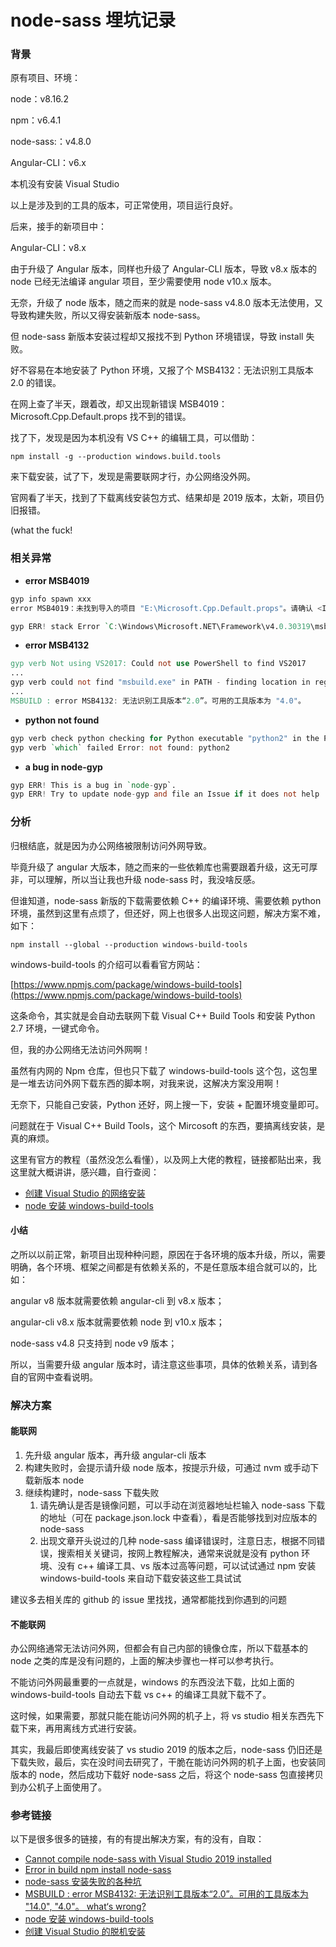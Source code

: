 # node-sass 埋坑记录

### 背景

原有项目、环境：

node：v8.16.2

npm：v6.4.1

node-sass:：v4.8.0

Angular-CLI：v6.x

本机没有安装 Visual Studio

以上是涉及到的工具的版本，可正常使用，项目运行良好。



后来，接手的新项目中：

Angular-CLI：v8.x

由于升级了 Angular 版本，同样也升级了 Angular-CLI 版本，导致 v8.x 版本的 node 已经无法编译 angular 项目，至少需要使用 node v10.x 版本。

无奈，升级了 node 版本，随之而来的就是 node-sass v4.8.0 版本无法使用，又导致构建失败，所以又得安装新版本 node-sass。

但 node-sass 新版本安装过程却又报找不到 Python 环境错误，导致 install 失败。

好不容易在本地安装了 Python 环境，又报了个 MSB4132：无法识别工具版本 2.0 的错误。

在网上查了半天，跟着改，却又出现新错误 MSB4019：Microsoft.Cpp.Default.props 找不到的错误。

找了下，发现是因为本机没有 VS C++ 的编辑工具，可以借助：

`npm install -g --production windows.build.tools` 

来下载安装，试了下，发现是需要联网才行，办公网络没外网。

官网看了半天，找到了下载离线安装包方式、结果却是 2019 版本，太新，项目仍旧报错。

(what the fuck!

### 相关异常

- **error MSB4019**

```verilog
gyp info spawn xxx
error MSB4019：未找到导入的项目 "E:\Microsoft.Cpp.Default.props"。请确认 <Import> 声明中的路径正确，且磁盘上存在该文件

gyp ERR! stack Error `C:\Windows\Microsoft.NET\Framework\v4.0.30319\msbuild.exe` failed with exit code: 1
```

- **error MSB4132**

```verilog
gyp verb Not using VS2017: Could not use PowerShell to find VS2017
...
gyp verb could not find "msbuild.exe" in PATH - finding location in registry
...
MSBUILD : error MSB4132: 无法识别工具版本“2.0”。可用的工具版本为 "4.0"。
```

- **python not found**

```verilog
gyp verb check python checking for Python executable "python2" in the PATH
gyp verb `which` failed Error: not found: python2
```

- **a bug in node-gyp**

```verilog
gyp ERR! This is a bug in `node-gyp`.
gyp ERR! Try to update node-gyp and file an Issue if it does not help
```

### 分析

归根结底，就是因为办公网络被限制访问外网导致。

毕竟升级了 angular 大版本，随之而来的一些依赖库也需要跟着升级，这无可厚非，可以理解，所以当让我也升级 node-sass 时，我没啥反感。

但谁知道，node-sass 新版的下载需要依赖 C++ 的编译环境、需要依赖 python 环境，虽然到这里有点烦了，但还好，网上也很多人出现这问题，解决方案不难，如下：

```
npm install --global --production windows-build-tools 
```

windows-build-tools 的介绍可以看看官方网站：

[https://www.npmjs.com/package/windows-build-tools](https://www.npmjs.com/package/windows-build-tools)

这条命令，其实就是会自动去联网下载 Visual C++ Build Tools 和安装 Python 2.7 环境，一键式命令。

但，我的办公网络无法访问外网啊！

虽然有内网的 Npm 仓库，但也只下载了 windows-build-tools 这个包，这包里是一堆去访问外网下载东西的脚本啊，对我来说，这解决方案没用啊！

无奈下，只能自己安装，Python 还好，网上搜一下，安装 + 配置环境变量即可。

问题就在于 Visual C++ Build Tools，这个 Mircosoft 的东西，要搞离线安装，是真的麻烦。

这里有官方的教程（虽然没怎么看懂），以及网上大佬的教程，链接都贴出来，我这里就大概讲讲，感兴趣，自行查阅：

- [创建 Visual Studio 的网络安装](https://docs.microsoft.com/zh-cn/visualstudio/install/create-a-network-installation-of-visual-studio?view=vs-2019)
- [node 安装 windows-build-tools](https://feidao-edu.gitee.io/dingzk/201811291736)

#### 小结

之所以以前正常，新项目出现种种问题，原因在于各环境的版本升级，所以，需要明确，各个环境、框架之间都是有依赖关系的，不是任意版本组合就可以的，比如：

angular v8 版本就需要依赖 angular-cli 到 v8.x 版本；

angular-cli v8.x 版本就需要依赖 node 到 v10.x 版本；

node-sass v4.8 只支持到 node v9 版本；

所以，当需要升级 angular 版本时，请注意这些事项，具体的依赖关系，请到各自的官网中查看说明。

### 解决方案

#### 能联网

1. 先升级 angular 版本，再升级 angular-cli 版本
2. 构建失败时，会提示请升级 node 版本，按提示升级，可通过 nvm 或手动下载新版本 node
3. 继续构建时，node-sass 下载失败
   1. 请先确认是否是镜像问题，可以手动在浏览器地址栏输入 node-sass 下载的地址（可在 package.json.lock 中查看），看是否能够找到对应版本的 node-sass
   2. 出现文章开头说过的几种 node-sass 编译错误时，注意日志，根据不同错误，搜索相关关键词，按网上教程解决，通常来说就是没有 python 环境、没有 c++ 编译工具、vs 版本过高等问题，可以试试通过 npm 安装 windows-build-tools 来自动下载安装这些工具试试

建议多去相关库的 github 的 issue 里找找，通常都能找到你遇到的问题

#### 不能联网

办公网络通常无法访问外网，但都会有自己内部的镜像仓库，所以下载基本的 node 之类的库是没有问题的，上面的解决步骤也一样可以参考执行。

不能访问外网最重要的一点就是，windows 的东西没法下载，比如上面的 windows-build-tools 自动去下载 vs c++ 的编译工具就下载不了。

这时候，如果需要，那就只能在能访问外网的机子上，将 vs studio 相关东西先下载下来，再用离线方式进行安装。

其实，我最后即使离线安装了 vs studio 2019 的版本之后，node-sass 仍旧还是下载失败，最后，实在没时间去研究了，干脆在能访问外网的机子上面，也安装同版本的 node，然后成功下载好 node-sass 之后，将这个 node-sass 包直接拷贝到办公机子上面使用了。

### 参考链接

以下是很多很多的链接，有的有提出解决方案，有的没有，自取：

- [Cannot compile node-sass with Visual Studio 2019 installed](https://github.com/sass/node-sass/issues/2700)
- [Error in build npm install node-sass](https://github.com/nodejs/node-gyp/issues/1960)
- [node-sass 安装失败的各种坑](https://www.jianshu.com/p/92afe92db99f)
- [MSBUILD : error MSB4132: 无法识别工具版本“2.0”。可用的工具版本为 "14.0", "4.0"。 what‘s wrong?](https://github.com/mapbox/node-sqlite3/issues/548)
- [node 安装 windows-build-tools](https://feidao-edu.gitee.io/dingzk/201811291736)
- [创建 Visual Studio 的脱机安装](https://docs.microsoft.com/zh-cn/visualstudio/install/create-an-offline-installation-of-visual-studio?view=vs-2019#use-the-command-line-to-create-a-local-cache)